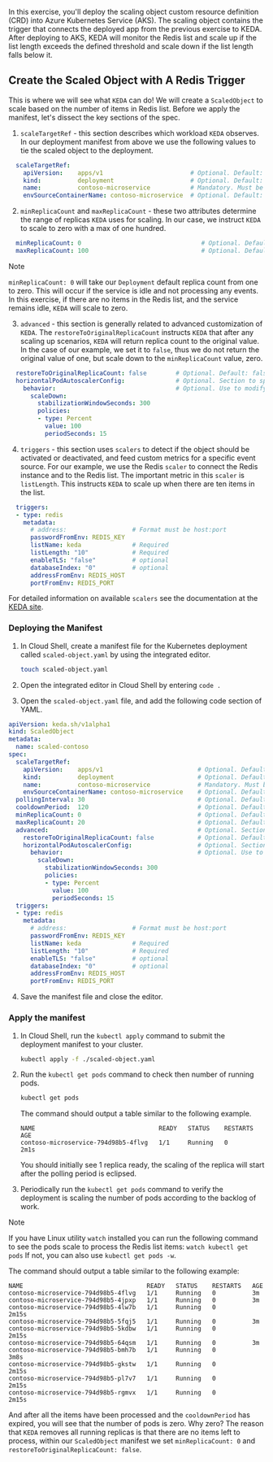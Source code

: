 In this exercise, you'll deploy the scaling object custom resource definition (CRD) into Azure Kubernetes Service (AKS). The scaling object contains the trigger that connects the deployed app from the previous exercise to KEDA. After deploying to AKS, KEDA will monitor the Redis list and scale up if the list length exceeds the defined threshold and scale down if the list length falls below it.

## Create the Scaled Object with A Redis Trigger

This is where we will see what `KEDA` can do!  We will create a `ScaledObject` to scale based on the number of items in Redis list.  Before we apply the manifest, let's dissect the key sections of the spec.

1. `scaleTargetRef` - this section describes which workload `KEDA` observes. In our deployment manifest from above we use the following values to tie the scaled object to the deployment.

  ```yaml
    scaleTargetRef:
      apiVersion:    apps/v1                        # Optional. Default: apps/v1
      kind:          deployment                     # Optional. Default: Deployment
      name:          contoso-microservice           # Mandatory. Must be in the same namespace as the ScaledObject
      envSourceContainerName: contoso-microservice  # Optional. Default: .spec.template.spec.containers[0]
  ```

2. `minReplicaCount` and `maxReplicaCount` - these two attributes determine the range of replicas `KEDA` uses for scaling.  In our case, we instruct `KEDA` to scale to zero with a max of one hundred.

  ```yaml
    minReplicaCount: 0                                 # Optional. Default: 0
    maxReplicaCount: 100                               # Optional. Default: 100
  ```

  > [!NOTE]
  > `minReplicaCount: 0` will take our `Deployment` default replica count from one to zero.  This will occur if the service is idle and not processing any events.  In this exercise, if there are no items in the Redis list, and the service remains idle, `KEDA` will scale to zero.

3. `advanced` - this section is generally related to advanced customization of `KEDA`. The `restoreToOriginalReplicaCount` instructs `KEDA` that after any scaling up scenarios, `KEDA` will return replica count to the original value.  In the case of our example, we set it to `false`, thus we do not return the original value of one, but scale down to the `minReplicaCount` value, zero.

  ```yaml
    restoreToOriginalReplicaCount: false        # Optional. Default: false
    horizontalPodAutoscalerConfig:              # Optional. Section to specify HPA related options
      behavior:                                 # Optional. Use to modify HPA's scaling behavior
        scaleDown:
          stabilizationWindowSeconds: 300
          policies:
          - type: Percent
            value: 100
            periodSeconds: 15
  ```

4. `triggers` - this section uses `scalers` to detect if the object should be activated or deactivated, and feed custom metrics for a specific event source.  For our example, we use the Redis `scaler` to connect the Redis instance and to the Redis list.  The important metric in this `scaler` is `listLength`.  This instructs `KEDA` to scale up when there are ten items in the list.

  ```yaml
    triggers:
    - type: redis
      metadata:
        # address:                  # Format must be host:port
        passwordFromEnv: REDIS_KEY
        listName: keda              # Required
        listLength: "10"            # Required
        enableTLS: "false"          # optional
        databaseIndex: "0"          # optional
        addressFromEnv: REDIS_HOST
        portFromEnv: REDIS_PORT
  ```

  For detailed information on available `scalers` see the documentation at the [KEDA site](https://keda.sh/docs/2.2/scalers/).

### Deploying the Manifest

1. In Cloud Shell, create a manifest file for the Kubernetes deployment called `scaled-object.yaml` by using the integrated editor.

    ```bash
    touch scaled-object.yaml
    ```

2. Open the integrated editor in Cloud Shell by entering `code .`

3. Open the `scaled-object.yaml` file, and add the following code section of YAML.

  ```yml
  apiVersion: keda.sh/v1alpha1
  kind: ScaledObject
  metadata:
    name: scaled-contoso
  spec:
    scaleTargetRef:
      apiVersion:    apps/v1                          # Optional. Default: apps/v1
      kind:          deployment                       # Optional. Default: Deployment
      name:          contoso-microservice             # Mandatory. Must be in the same namespace as the ScaledObject
      envSourceContainerName: contoso-microservice    # Optional. Default: .spec.template.spec.containers[0]
    pollingInterval: 30                               # Optional. Default: 30 seconds
    cooldownPeriod:  120                              # Optional. Default: 300 seconds
    minReplicaCount: 0                                # Optional. Default: 0
    maxReplicaCount: 20                               # Optional. Default: 100
    advanced:                                         # Optional. Section to specify advanced options
      restoreToOriginalReplicaCount: false            # Optional. Default: false
      horizontalPodAutoscalerConfig:                  # Optional. Section to specify HPA related options
        behavior:                                     # Optional. Use to modify HPA's scaling behavior
          scaleDown:
            stabilizationWindowSeconds: 300
            policies:
            - type: Percent
              value: 100
              periodSeconds: 15
    triggers:
    - type: redis
      metadata:
        # address:                  # Format must be host:port
        passwordFromEnv: REDIS_KEY
        listName: keda              # Required
        listLength: "10"            # Required
        enableTLS: "false"          # optional
        databaseIndex: "0"          # optional
        addressFromEnv: REDIS_HOST
        portFromEnv: REDIS_PORT
  ```

4. Save the manifest file and close the editor.

### Apply the manifest

1. In Cloud Shell, run the `kubectl apply` command to submit the deployment manifest to your cluster.

    ```bash
    kubectl apply -f ./scaled-object.yaml
    ```

2. Run the `kubectl get pods` command to check then number of running pods.

    ```bash
    kubectl get pods
    ```

    The command should output a table similar to the following example.

    ```output
    NAME                                  READY   STATUS    RESTARTS   AGE
    contoso-microservice-794d98b5-4flvg   1/1     Running   0          2m1s
    ```

    You should initially see 1 replica ready, the scaling of the replica will start after the polling period is eclipsed.

3. Periodically run the `kubectl get pods` command to verify the deployment is scaling the number of pods according to the backlog of work.

  > [!NOTE]
  > If you have Linux utility `watch` installed you can run the following command to see the pods scale to process the Redis list items: `watch kubectl get pods`  If not, you can also use `kubectl get pods -w`.

  The command should output a table similar to the following example:

  ```output
  NAME                                  READY   STATUS    RESTARTS   AGE
  contoso-microservice-794d98b5-4flvg   1/1     Running   0          3m
  contoso-microservice-794d98b5-4jpxp   1/1     Running   0          3m
  contoso-microservice-794d98b5-4lw7b   1/1     Running   0          2m15s
  contoso-microservice-794d98b5-5fqj5   1/1     Running   0          3m
  contoso-microservice-794d98b5-5kdbw   1/1     Running   0          2m15s
  contoso-microservice-794d98b5-64qsm   1/1     Running   0          3m
  contoso-microservice-794d98b5-bmh7b   1/1     Running   0          3m8s
  contoso-microservice-794d98b5-gkstw   1/1     Running   0          2m15s
  contoso-microservice-794d98b5-pl7v7   1/1     Running   0          2m15s
  contoso-microservice-794d98b5-rgmvx   1/1     Running   0          2m15s
  ```

And after all the items have been processed and the `cooldownPeriod` has expired, you will see that the number of pods is zero.  Why zero?  The reason that `KEDA` removes all running replicas is that there are no items left to process, within our `ScaledObject` manifest we set `minReplicaCount: 0` and `restoreToOriginalReplicaCount: false`.
